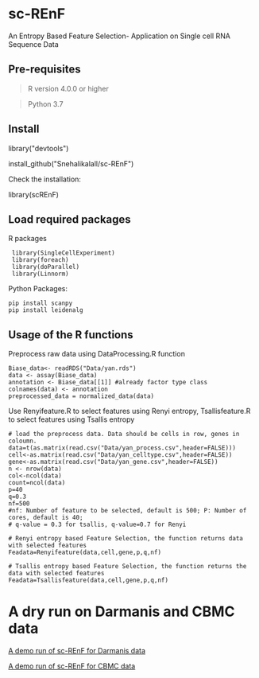# sc-REnF

An Entropy Based Feature Selection- Application on Single cell RNA Sequence Data

## Pre-requisites

> R version  4.0.0 or higher

> Python 3.7

## Install
library("devtools")

install_github("Snehalikalall/sc-REnF")

Check the installation:

library(scREnF)

## Load required packages

R packages

     library(SingleCellExperiment)
     library(foreach)
     library(doParallel)
     library(Linnorm)

Python Packages: 
 
    pip install scanpy
    pip install leidenalg


## Usage of the R functions

Preprocess raw data using DataProcessing.R function

    Biase_data<- readRDS("Data/yan.rds")
    data <- assay(Biase_data) 
    annotation <- Biase_data[[1]] #already factor type class
    colnames(data) <- annotation
    preprocessed_data = normalized_data(data)


Use Renyifeature.R to select features using Renyi entropy, Tsallisfeature.R to select features using Tsallis entropy

    # load the preprocess data. Data should be cells in row, genes in coloumn.
    data=t(as.matrix(read.csv("Data/yan_process.csv",header=FALSE)))
    cell<-as.matrix(read.csv("Data/yan_celltype.csv",header=FALSE))
    gene<-as.matrix(read.csv("Data/yan_gene.csv",header=FALSE))
    n <- nrow(data)
    col<-ncol(data)
    count=ncol(data)
    p=40
    q=0.3
    nf=500
    #nf: Number of feature to be selected, default is 500; P: Number of cores, default is 40;
    # q-value = 0.3 for tsallis, q-value=0.7 for Renyi

    # Renyi entropy based Feature Selection, the function returns data with selected features
    Feadata=Renyifeature(data,cell,gene,p,q,nf)
    
    # Tsallis entropy based Feature Selection, the function returns the data with selected features
    Feadata=Tsallisfeature(data,cell,gene,p,q,nf)



# A dry run on Darmanis and CBMC data 

[A demo run of sc-REnF for Darmanis data](https://snehalikalall.github.io/Introduction-to-scREnF/)

[A demo run of sc-REnF for CBMC data](https://snehalikalall.github.io/Introduction-to-sc-REnF/)


